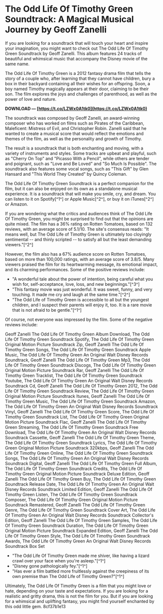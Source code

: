 # The Odd Life Of Timothy Green Soundtrack: A Magical Musical Journey by Geoff Zanelli
  
If you are looking for a soundtrack that will touch your heart and inspire your imagination, you might want to check out The Odd Life Of Timothy Green Soundtrack by Geoff Zanelli. This album features 24 tracks of beautiful and whimsical music that accompany the Disney movie of the same name.
  
The Odd Life Of Timothy Green is a 2012 fantasy drama film that tells the story of a couple who, after learning that they cannot have children, bury a box in their backyard containing all their wishes for an offspring. Soon, a boy named Timothy magically appears at their door, claiming to be their son. The film explores the joys and challenges of parenthood, as well as the power of love and nature.
 
**DOWNLOAD — [https://t.co/LZWx0A1tk0](https://t.co/LZWx0A1tk0)**


  
The soundtrack was composed by Geoff Zanelli, an award-winning composer who has worked on films such as Pirates of the Caribbean, Maleficent: Mistress of Evil, and Christopher Robin. Zanelli said that he wanted to create a musical score that would reflect the emotions and themes of the film, as well as the personality and growth of Timothy.
  
The result is a soundtrack that is both enchanting and moving, with a variety of instruments and styles. Some tracks are upbeat and playful, such as "Cherry On Top" and "Picasso With a Pencil", while others are tender and poignant, such as "Love and Be Loved" and "So Much Is Possible". The soundtrack also features some vocal songs, such as "This Gift" by Glen Hansard and "This World They Created" by Quincy Coleman.
  
The Odd Life Of Timothy Green Soundtrack is a perfect companion for the film, but it can also be enjoyed on its own as a standalone musical experience. It is a soundtrack that will make you smile, cry, and dream. You can listen to it on Spotify[^1^] or Apple Music[^2^], or buy it on iTunes[^2^] or Amazon.
  
If you are wondering what the critics and audiences think of The Odd Life Of Timothy Green, you might be surprised to find out that the opinions are quite mixed. The film has a 36% rating on Rotten Tomatoes, based on 132 reviews, with an average score of 5.1/10. The site's consensus reads: \"It means well, but The Odd Life of Timothy Green is ultimately too cloyingly sentimental -- and thinly scripted -- to satisfy all but the least demanding viewers.\"[^2^]
  
However, the film also has a 67% audience score on Rotten Tomatoes, based on more than 100,000 ratings, with an average score of 3.8/5. Many viewers praised the film for its heartwarming message, its emotional impact, and its charming performances. Some of the positive reviews include:
  
- \"A wonderful tale about the power of intention, being careful what you wish for, self-acceptance, love, loss, and new beginnings.\"[^3^]
- \"This fantasy movie was just wonderful. It was sweet, funny, and very touching. It made me cry and laugh at the same time.\"[^2^]
- \"The Odd Life of Timothy Green is accessible to all but the youngest children, and I suspect their parents will enjoy it, too. It is a rare movie that is not afraid to be gentle.\"[^1^]

Of course, not everyone was impressed by the film. Some of the negative reviews include:
 
Geoff Zanelli The Odd Life Of Timothy Green Album Download,  The Odd Life Of Timothy Green Soundtrack Spotify,  The Odd Life Of Timothy Green Original Motion Picture Soundtrack Zip,  Geoff Zanelli The Odd Life Of Timothy Green Songs,  The Odd Life Of Timothy Green Soundtrack Apple Music,  The Odd Life Of Timothy Green An Original Walt Disney Records Soundtrack,  Geoff Zanelli The Odd Life Of Timothy Green Mp3,  The Odd Life Of Timothy Green Soundtrack Discogs,  The Odd Life Of Timothy Green Original Motion Picture Soundtrack Rar,  Geoff Zanelli The Odd Life Of Timothy Green Tracklist,  The Odd Life Of Timothy Green Soundtrack Youtube,  The Odd Life Of Timothy Green An Original Walt Disney Records Soundtrack Cd,  Geoff Zanelli The Odd Life Of Timothy Green 2012,  The Odd Life Of Timothy Green Soundtrack Review,  The Odd Life Of Timothy Green Original Motion Picture Soundtrack Itunes,  Geoff Zanelli The Odd Life Of Timothy Green Music,  The Odd Life Of Timothy Green Soundtrack Amazon,  The Odd Life Of Timothy Green An Original Walt Disney Records Soundtrack Vinyl,  Geoff Zanelli The Odd Life Of Timothy Green Score,  The Odd Life Of Timothy Green Soundtrack List,  The Odd Life Of Timothy Green Original Motion Picture Soundtrack Flac,  Geoff Zanelli The Odd Life Of Timothy Green Streaming,  The Odd Life Of Timothy Green Soundtrack Free Download,  The Odd Life Of Timothy Green An Original Walt Disney Records Soundtrack Cassette,  Geoff Zanelli The Odd Life Of Timothy Green Theme,  The Odd Life Of Timothy Green Soundtrack Lyrics,  The Odd Life Of Timothy Green Original Motion Picture Soundtrack 320kbps,  Geoff Zanelli The Odd Life Of Timothy Green Online,  The Odd Life Of Timothy Green Soundtrack Songs,  The Odd Life Of Timothy Green An Original Walt Disney Records Soundtrack Digital,  Geoff Zanelli The Odd Life Of Timothy Green Full Album,  The Odd Life Of Timothy Green Soundtrack Credits,  The Odd Life Of Timothy Green Original Motion Picture Soundtrack Deluxe Edition,  Geoff Zanelli The Odd Life Of Timothy Green Buy,  The Odd Life Of Timothy Green Soundtrack Release Date,  The Odd Life Of Timothy Green An Original Walt Disney Records Soundtrack Limited Edition,  Geoff Zanelli The Odd Life Of Timothy Green Listen,  The Odd Life Of Timothy Green Soundtrack Composer,  The Odd Life Of Timothy Green Original Motion Picture Soundtrack Remastered,  Geoff Zanelli The Odd Life Of Timothy Green Genre,  The Odd Life Of Timothy Green Soundtrack Cover Art,  The Odd Life Of Timothy Green An Original Walt Disney Records Soundtrack Collector's Edition,  Geoff Zanelli The Odd Life Of Timothy Green Samples,  The Odd Life Of Timothy Green Soundtrack Duration,  The Odd Life Of Timothy Green Original Motion Picture Soundtrack Expanded Edition,  Geoff Zanelli The Odd Life Of Timothy Green Style,  The Odd Life Of Timothy Green Soundtrack Awards,  The Odd Life Of Timothy Green An Original Walt Disney Records Soundtrack Box Set

- \"The Odd Life Of Timothy Green made me shiver, like having a lizard crawl over your face when you're asleep.\"[^1^]
- \"Disney gone pathologically fey.\"[^1^]
- \"Has ever a film battled more fruitlessly against the creepiness of its own premise than The Odd Life of Timothy Green?\"[^1^]

Ultimately, The Odd Life Of Timothy Green is a film that you might love or hate, depending on your taste and expectations. If you are looking for a realistic and gritty drama, this is not the film for you. But if you are looking for a whimsical and uplifting fantasy, you might find yourself enchanted by this odd little gem.
 8cf37b1e13
 
